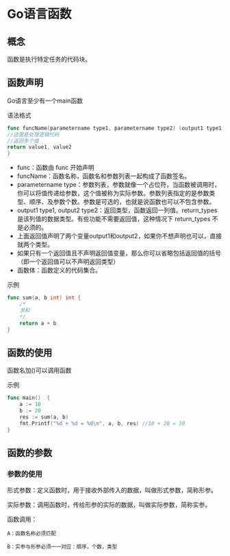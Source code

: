 # Go语言函数

## 概念

函数是执行特定任务的代码块。

## 函数声明

Go语言至少有一个main函数

语法格式

```go
func funcName(parametername type1, parametername type2) (output1 type1, output2 type2) {
//这里是处理逻辑代码
//返回多个值
return value1, value2
}
```

- func：函数由 func 开始声明
- funcName：函数名称，函数名和参数列表一起构成了函数签名。
- parametername type：参数列表，参数就像一个占位符，当函数被调用时，你可以将值传递给参数，这个值被称为实际参数。参数列表指定的是参数类型、顺序、及参数个数。参数是可选的，也就是说函数也可以不包含参数。
- output1 type1, output2 type2：返回类型，函数返回一列值。return_types 是该列值的数据类型。有些功能不需要返回值，这种情况下 return_types 不是必须的。
- 上面返回值声明了两个变量output1和output2，如果你不想声明也可以，直接就两个类型。
- 如果只有一个返回值且不声明返回值变量，那么你可以省略包括返回值的括号（即一个返回值可以不声明返回类型）
- 函数体：函数定义的代码集合。

示例

```go
func sum(a, b int) int {
    /*
	求和
	*/
    return a + b
}
```

## 函数的使用

函数名加()可以调用函数

示例

```go
func main()  {
	a := 10
	b := 20
	res := sum(a, b) 
	fmt.Printf("%d + %d = %d\n", a, b, res) //10 + 20 = 30
}
```

## 函数的参数

### 参数的使用

形式参数：定义函数时，用于接收外部传入的数据，叫做形式参数，简称形参。

实际参数：调用函数时，传给形参的实际的数据，叫做实际参数，简称实参。

函数调用：

```
A：函数名称必须匹配

B：实参与形参必须一一对应：顺序，个数，类型
```


